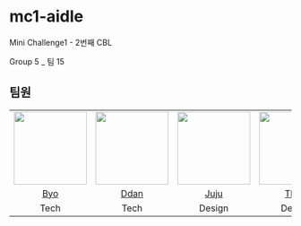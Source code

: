 # mc1-aidle
Mini Challenge1 - 2번째 CBL

Group 5 _ 팀 15

## 팀원
<table>
    <tr>
      <td><img src="https://avatars.githubusercontent.com/u/8994609?v=4" width="130"></td>
      <td><img src="https://avatars.githubusercontent.com/u/87136217?v=4" width="130"></td>
      <td><img src="https://avatars.githubusercontent.com/u/129368695?v=4" width="130"></td>
      <td><img src="https://avatars.githubusercontent.com/u/44664457?v=4" width="130"></td>
      <td><img src="https://avatars.githubusercontent.com/u/129073316?v=4" width="130"></td>
      <td><img src="https://avatars.githubusercontent.com/u/129233541?v=4" width="130"></td>
    </tr>
    <tr align=center>
      <td><a href='https://github.com/byoth'>Byo</a></td>
      <td><a href='https://github.com/eemdeeks'>Ddan</a></td>
      <td><a href='https://github.com/ookjuju'>Juju</a></td>
      <td><a href='https://github.com/ngbeen'>Theo</a></td>
      <td><a href='https://github.com/suri0000'>Suri</a></td>
      <td><a href='https://github.com/J1namJake'>Jake</a></td>
    </tr>
      <tr align=center>
      <td>Tech</td>
      <td>Tech</td>
      <td>Design</td>
      <td>Design</td>
      <td>Domain</td>
      <td>Domain</td>
    </tr>
</table>
